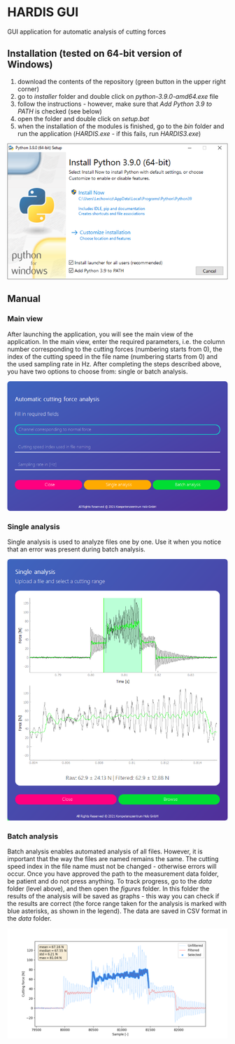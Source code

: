 # HARDIS GUI
 GUI application for automatic analysis of cutting forces

## Installation (tested on 64-bit version of Windows)
1) download the contents of the repository (green button in the upper right corner)
2) go to _installer_ folder and double click on _python-3.9.0-amd64.exe_ file
3) follow the instructions - however, make sure that <i>Add Python 3.9 to PATH</i> is checked (see below)
5) open the folder and double click on <i>setup.bat</i>
6) when the installation of the modules is finished, go to the _bin_ folder and run the application (<i>HARDIS.exe</i> - if this fails, run <i>HARDIS3.exe</i>)
<p align="center"> 
  <img src="https://github.com/daniellechowicz/hardis-gui/blob/main/img/installer.png">
</p>

## Manual

### Main view
After launching the application, you will see the main view of the application. In the main view, enter the required parameters, i.e. the column number corresponding to the cutting forces (numbering starts from 0), the index of the cutting speed in the file name (numbering starts from 0) and the used sampling rate in Hz. After completing the steps described above, you have two options to choose from: single or batch analysis.
<p align="center"> 
  <img src="https://github.com/daniellechowicz/hardis-gui/blob/main/img/main.png">
</p>

### Single analysis
Single analysis is used to analyze files one by one. Use it when you notice that an error was present during batch analysis.
<p align="center"> 
  <img src="https://github.com/daniellechowicz/hardis-gui/blob/main/img/single.png">
</p>

### Batch analysis
Batch analysis enables automated analysis of all files. However, it is important that the way the files are named remains the same. The cutting speed index in the file name must not be changed - otherwise errors will occur. Once you have approved the path to the measurement data folder, be patient and do not press anything. To track progress, go to the _data_ folder (level above), and then open the _figures_ folder. In this folder the results of the analysis will be saved as graphs - this way you can check if the results are correct (the force range taken for the analysis is marked with blue asterisks, as shown in the legend). The data are saved in CSV format in the _data_ folder.
<p align="center"> 
  <img src="https://github.com/daniellechowicz/hardis-gui/blob/main/img/figure.png">
</p>
